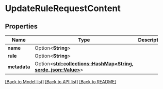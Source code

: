 # UpdateRuleRequestContent

## Properties

Name | Type | Description | Notes
------------ | ------------- | ------------- | -------------
**name** | Option<**String**> |  | [optional]
**rule** | Option<**String**> |  | [optional]
**metadata** | Option<[**std::collections::HashMap<String, serde_json::Value>**](serde_json::Value.md)> |  | [optional]

[[Back to Model list]](../README.md#documentation-for-models) [[Back to API list]](../README.md#documentation-for-api-endpoints) [[Back to README]](../README.md)



